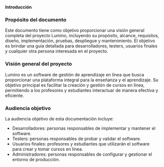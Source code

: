 **Introducción**

### Propósito del documento

Este documento tiene como objetivo proporcionar una visión general completa del proyecto Lumino, incluyendo su propósito, alcance, requisitos, diseño, implementación, pruebas, despliegue y mantenimiento. El objetivo es brindar una guía detallada para desarrolladores, testers, usuarios finales y cualquier otra persona interesada en el proyecto.

### Visión general del proyecto

Lumino es un software de gestión de aprendizaje en línea que busca proporcionar una plataforma integral para la enseñanza y el aprendizaje. Su objetivo principal es facilitar la creación y gestión de cursos en línea, permitiendo a los profesores y estudiantes interactuar de manera efectiva y eficiente.

### Audiencia objetivo

La audiencia objetivo de esta documentación incluye:

- Desarrolladores: personas responsables de implementar y mantener el software.
- Testers: personas responsables de probar y validar el software.
- Usuarios finales: profesores y estudiantes que utilizarán el software para crear y tomar cursos en línea.
- Administradores: personas responsables de configurar y gestionar el entorno de producción.
